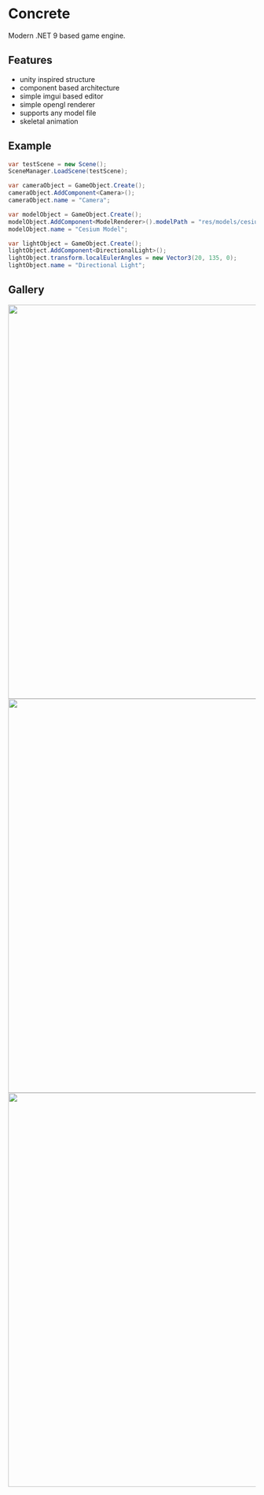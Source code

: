 # Concrete
Modern .NET 9 based game engine.

## Features

- unity inspired structure
- component based architecture
- simple imgui based editor
- simple opengl renderer
- supports any model file
- skeletal animation

## Example
```csharp
var testScene = new Scene();
SceneManager.LoadScene(testScene);

var cameraObject = GameObject.Create();
cameraObject.AddComponent<Camera>();
cameraObject.name = "Camera";

var modelObject = GameObject.Create();
modelObject.AddComponent<ModelRenderer>().modelPath = "res/models/cesium.glb";
modelObject.name = "Cesium Model";

var lightObject = GameObject.Create();
lightObject.AddComponent<DirectionalLight>();
lightObject.transform.localEulerAngles = new Vector3(20, 135, 0);
lightObject.name = "Directional Light";
```

## Gallery
<img src="https://github.com/user-attachments/assets/8a026e3f-5bf2-4f8d-b691-8d16b5d475fe" width="800"/>
<img src="https://github.com/user-attachments/assets/43502d68-cab4-4b07-a745-cc4643c0a764" width="800"/>
<img src="https://github.com/user-attachments/assets/27b4653a-58cc-441a-a272-9b4cd1bc7700" width="800"/>
